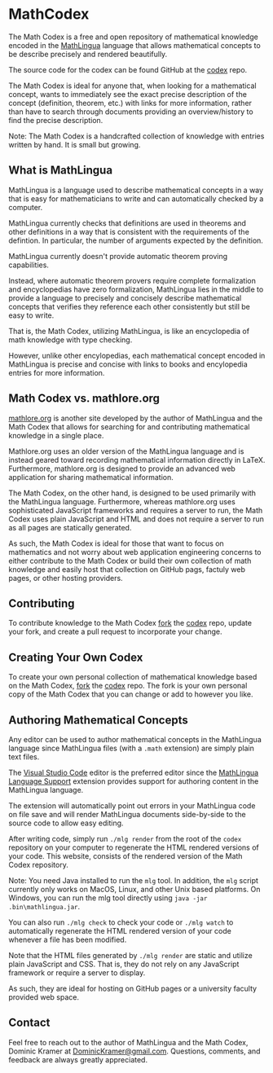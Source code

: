 # MathCodex

The Math Codex is a free and open repository of mathematical knowledge encoded
in the [MathLingua](https://www.mathlingua.org) language that allows
mathematical concepts to be describe precisely and rendered beautifully.

The source code for the codex can be found GitHub at the
[codex](https://github.com/DominicKramer/codex) repo.

The Math Codex is ideal for anyone that, when looking for a mathematical
concept, wants to immediately see the exact precise description of the concept
(definition, theorem, etc.) with links for more information, rather than have
to search through documents providing an overview/history to find the precise
description.

Note: The Math Codex is a handcrafted collection of knowledge with entries
written by hand.  It is small but growing.


## What is MathLingua

MathLingua is a language used to describe mathematical concepts in a way that
is easy for mathematicians to write and can automatically checked by a
computer.

MathLingua currently checks that definitions are used in theorems and other
definitions in a way that is consistent with the requirements of the defintion.
In particular, the number of arguments expected by the definition.

MathLingua currently doesn't provide automatic theorem proving capabilities.

Instead, where automatic theorem provers require complete formalization and
encyclopedias have zero formalization, MathLingua lies in the middle to provide
a language to precisely and concisely describe mathematical concepts that
verifies they reference each other consistently but still be easy to write.

That is, the Math Codex, utilizing MathLingua, is like an encyclopedia of math
knowledge with type checking.

However, unlike other encylopedias, each mathematical concept encoded in
MathLingua is precise and concise with links to books and encylopedia entries
for more information.

## Math Codex vs. mathlore.org

[mathlore.org](https://mathlore.org) is another site developed by the author
of MathLingua and the Math Codex that allows for searching for and contributing
mathematical knowledge in a single place.

Mathlore.org uses an older version of the MathLingua language and is instead
geared toward recording mathematical information directly in LaTeX.
Furthermore, mathlore.org is designed to provide an advanced web application
for sharing mathematical information.

The Math Codex, on the other hand, is designed to be used primarily with the
MathLingua language.  Furthermore, whereas mathlore.org uses sophisticated
JavaScript frameworks and requires a server to run, the Math Codex uses plain
JavaScript and HTML and does not require a server to run as all pages are
statically generated.

As such, the Math Codex is ideal for those that want to focus on mathematics
and not worry about web application engineering concerns to either contribute
to the Math Codex or build their own collection of math knowledge and easily
host that collection on GitHub pags, factuly web pages, or other hosting
providers.

## Contributing

To contribute knowledge to the Math Codex
[fork](https://docs.github.com/en/github/getting-started-with-github/fork-a-repo)
the [codex](https://github.com/DominicKramer/codex) repo, update your fork,
and create a pull request to incorporate your change.

## Creating Your Own Codex

To create your own personal collection of mathematical knowledge
based on the Math Codex,
[fork](https://docs.github.com/en/github/getting-started-with-github/fork-a-repo)
the [codex](https://github.com/DominicKramer/codex) repo.  The fork is your own
personal copy of the Math Codex that you can change or add to however you like.

## Authoring Mathematical Concepts

Any editor can be used to author mathematical concepts in the MathLingua
language since MathLingua files (with a `.math` extension) are simply plain
text files.

The [Visual Studio Code](https://code.visualstudio.com) editor is the preferred
editor since the [MathLingua Language Support](https://marketplace.visualstudio.com/items?itemName=dominickramer.mathlingua-language-support) extension provides support
for authoring content in the MathLingua language.

The extension will automatically point out errors in your MathLingua code on
file save and will render MathLingua documents side-by-side to the source code
to allow easy editing.

After writing code, simply run `./mlg render` from the root of the `codex`
repository on your computer to regenerate the HTML rendered versions of your
code.  This website, consists of the rendered version of the Math Codex
repository.

Note: You need Java installed to run the `mlg` tool.  In addition, the `mlg`
script currently only works on MacOS, Linux, and other Unix based platforms.
On Windows, you can run the mlg tool directly using
`java -jar .bin\mathlingua.jar`.

You can also run `./mlg check` to check your code or `./mlg watch` to
automatically regenerate the HTML rendered version of your code whenever a
file has been modified.

Note that the HTML files generated by `./mlg render` are static and utilize
plain JavaScript and CSS.  That is, they do not rely on any JavaScript
framework or require a server to display.

As such, they are ideal for hosting on GitHub pages or a university faculty
provided web space.

## Contact

Feel free to reach out to the author of MathLingua and the Math Codex,
Dominic Kramer at [DominicKramer@gmail.com](mailto:DominicKramer@gmail.com).
Questions, comments, and feedback are always greatly appreciated.
